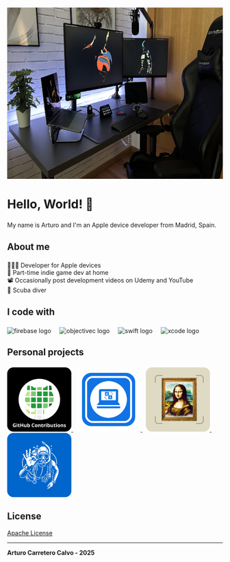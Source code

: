 <p><img src="https://github.com/ArtCC/artcc.github.io/blob/main/assets/setup.jpeg" height="400"></p>

<h1 align="left">Hello, World! 👋</h1>

###

<p align="left">My name is Arturo and I'm an Apple device developer from Madrid, Spain.</p>

###

<h2 align="left">About me</h2>

###

<p align="left">👨🏻‍💻 Developer for Apple devices<br>👾 Part-time indie game dev at home<br>📽️ Occasionally post development videos on Udemy and YouTube<br>🤿 Scuba diver</p>

###

<h2 align="left">I code with</h2>

###

<div align="left">
  <img src="https://cdn.jsdelivr.net/gh/devicons/devicon/icons/firebase/firebase-plain.svg" height="40" alt="firebase logo" />
  <img width="12" />
  <img src="https://cdn.jsdelivr.net/gh/devicons/devicon/icons/objectivec/objectivec-plain.svg" height="40" alt="objectivec logo" />
  <img width="12" />
  <img src="https://cdn.jsdelivr.net/gh/devicons/devicon/icons/swift/swift-original.svg" height="40" alt="swift logo" />
  <img width="12" />
  <img src="https://cdn.jsdelivr.net/gh/devicons/devicon/icons/xcode/xcode-original.svg" height="40" alt="xcode logo" />
</div>

###

###

<h2 align="left">Personal projects</h2>

###

<p align="left">
  <a href="https://marketplace.elgato.com/product/github-contributions-e44e9f6c-e85a-4889-acc5-d666133671e4">
    <img src="/assets/github_contributions.png" height="150" alt="GitHub Contributions"/>
  </a>
  &nbsp;
  <a href="https://apps.apple.com/us/app/localizapp-dev-translator/id6741363662">
    <img src="/assets/localizapp.png" height="150" alt="Localizapp"/>
  </a>
  &nbsp;
  <a href="https://apps.apple.com/us/app/museumai-analyze-art/id6501983819">
    <img src="/assets/museumai.png" height="150" alt="MuseumAI"/>
  </a>
  &nbsp;
  <a href="https://apps.apple.com/us/app/scubaplan-dive-computer/id6689517716">
    <img src="/assets/scubaplan.png" height="150" alt="ScubaPlan"/>
  </a>
</p>

## License

[Apache License](LICENSE)

---

**Arturo Carretero Calvo - 2025**
